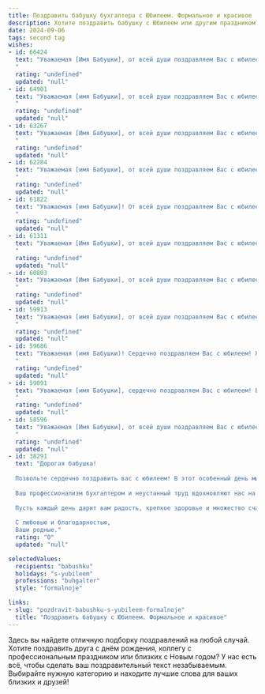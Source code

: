 ```yaml
---
title: Поздравить бабушку бухгалтера с Юбилеем. Формальное и красивое
description: Хотите поздравить бабушку с Юбилеем или другим праздником? Наш ИИ создаст незабываемое поздравление, а вы обязательно выделитесь среди других.  
date: 2024-09-06
tags: second tag
wishes:
- id: 66424
  text: "Уважаемая [Имя Бабушки], от всей души поздравляем Вас с юбилеем! Желаем Вам крепкого здоровья, благополучия, тепла и радости в каждом дне. Пусть Ваш богатый профессиональный опыт, накопленный за годы работы бухгалтером, приносит Вам удовлетворение и уважение. С праздником!
  "
  rating: "undefined"
  updated: "null"
- id: 64901
  text: "Уважаемая [имя Бабушки], от всей души поздравляем Вас с юбилеем! Ваша преданность профессии бухгалтера,  точность расчётов и  огромный опыт  заслуживают глубокого уважения. Желаем Вам крепкого здоровья,  неиссякаемой энергии,  ярких  моментов  в жизни  и  благополучия!
  "
  rating: "undefined"
  updated: "null"
- id: 63267
  text: "Уважаемая [Имя Бабушки], от всей души поздравляем Вас с юбилеем! Желаем Вам крепкого здоровья, долгих лет жизни, семейного благополучия и радости! Пусть Ваш богатый профессиональный опыт, накопленный за долгие годы работы бухгалтером, всегда приносит Вам удовлетворение и признание!
  "
  rating: "undefined"
  updated: "null"
- id: 62284
  text: "Уважаемая [имя Бабушки], от всей души поздравляем Вас с юбилеем!  Ваша жизнь - это пример трудолюбия, преданности  и профессионализма.  Все эти годы, работая  бухгалтером, Вы  вкладывали душу в каждое  дело,  внося  порядок и ясность в финансовый мир. Желаем  Вам  здоровья,  радости,  счастья  и  благополучия  в  этот  прекрасный  день!
  "
  rating: "undefined"
  updated: "null"
- id: 61822
  text: "Уважаемая [имя Бабушки]! От всей души поздравляем Вас с юбилеем! Ваша преданность профессии бухгалтера,  компетентность и  огромный вклад в развитие [название организации/отрасли] достойны глубокого уважения. Желаем Вам крепкого здоровья, благополучия, вдохновения и новых профессиональных успехов! Пусть каждый день будет наполнен радостью,  теплотой и любовью близких.
  "
  rating: "undefined"
  updated: "null"
- id: 61311
  text: "Уважаемая [Имя Бабушки], от всей души поздравляем Вас с юбилеем! Ваша многолетняя работа бухгалтером - это не просто профессия, а настоящее искусство, требующее точности, ответственности и профессионализма. Ваша преданность делу и опыт – это ценный дар, который Вы щедро делились со всеми. Желаем Вам крепкого здоровья, семейного благополучия, радости от каждого прожитого дня и новых приятных открытий!
  "
  rating: "undefined"
  updated: "null"
- id: 60803
  text: "Уважаемая [Имя Бабушки], от всей души поздравляем Вас с юбилеем! Ваша преданность профессии бухгалтера,  опыт и мудрость вызывают глубокое уважение. Желаем Вам крепкого здоровья, благополучия,  радости и ярких впечатлений в этот особенный день!
  "
  rating: "undefined"
  updated: "null"
- id: 59913
  text: "Уважаемая [имя Бабушки], от всей души поздравляем Вас с юбилеем!  Ваша преданность профессии бухгалтера и  непоколебимая  ответственность всегда служили примером для всех. Желаем Вам крепкого здоровья,  радости,  благополучия и  многих лет жизни,  полных  счастья!
  "
  rating: "undefined"
  updated: "null"
- id: 59686
  text: "Уважаемая (имя Бабушки)! Сердечно поздравляем Вас с юбилеем! Желаем Вам крепкого здоровья, благополучия и долгих лет жизни, наполненных радостью, любовью и заботой близких. Ваша преданность профессии бухгалтера, ответственность и  неутомимый труд всегда вызывали восхищение. Спасибо Вам за  все, что Вы делаете!
  "
  rating: "undefined"
  updated: "null"
- id: 59091
  text: "Уважаемая [имя Бабушки], сердечно поздравляем Вас с юбилеем! Ваша многолетняя работа в качестве бухгалтера — это свидетельство Вашего профессионализма,  ответственности и преданности своему делу. Желаем Вам крепкого здоровья,  неиссякаемой энергии и  счастья в кругу семьи!
  "
  rating: "undefined"
  updated: "null"
- id: 58596
  text: "Уважаемая [Имя Бабушки], от всей души поздравляем Вас с юбилеем! Ваша преданность профессии бухгалтера,  тщательность и профессионализм заслуживают глубочайшего уважения. Пусть этот день станет ярким и запоминающимся, а ваша жизнь будет наполнена здоровьем, радостью и благополучием!
  "
  rating: "undefined"
  updated: "null"
- id: 38291
  text: "Дорогая бабушка!
  
  Позвольте сердечно поздравить вас с юбилеем! В этот особенный день мы отмечаем не только ваши годы, но и тот бесценный опыт, мудрость и тепло, которые вы щедро приносите в нашу жизнь.
  
  Ваш профессионализм бухгалтером и неустанный труд вдохновляют нас на достижения и стремления. Вы всегда были для нас примером мудрости и настойчивости, олицетворяя заботу и любовь нашей семьи.
  
  Пусть каждый день дарит вам радость, крепкое здоровье и множество счастливых мгновений. Желаем вам благополучия, счастья и уверенности в завтрашнем дне.
  
  С любовью и благодарностью,
  Ваши родные."
  rating: "0"
  updated: "null"

selectedValues:
  recipients: "babushku"
  holidays: "s-yubileem"
  professions: "buhgalter"
  style: "formalnoje"

links:
- slug: "pozdravit-babushku-s-yubileem-formalnoje"
  title: "Поздравить бабушку с Юбилеем. Формальное и красивое"
---
```


Здесь вы найдете отличную подборку поздравлений на любой случай. 
Хотите поздравить друга с днём рождения, коллегу с профессиональным праздником или близких с Новым годом? У нас есть всё, чтобы сделать ваш поздравительный текст незабываемым. Выбирайте нужную категорию и находите лучшие слова для ваших близких и друзей!

